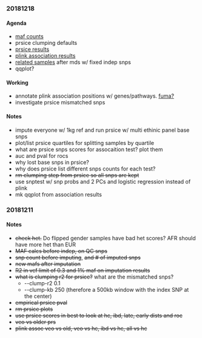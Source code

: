 ### 20181218

#### Agenda
* [maf counts](tables/maf.md)
* prsice clumping defaults
* [prsice results](methods.md#polygenic-risk-score)
* [plink association results](methods.md#associations)
* [related samples](log.md#20181217) after mds w/ fixed indep snps
* qqplot?

#### Working
* annotate plink association positions w/ genes/pathways. [fuma?](https://www.nature.com/articles/s41467-017-01261-5)
* investigate prsice mismatched snps

#### Notes
* impute everyone w/ 1kg ref and run prsice w/ multi ethinic panel base snps
* plot/list prsice quartiles for splitting samples by quartile
* what are prsice snps scores for assocaition test? plot them
* auc and pval for rocs
* why lost base snps in prsice?
* why does prsice list different snps counts for each test?
* ~~rm clumping step from prsice so all snps are kept~~
* use snptest w/ snp probs and 2 PCs and logistic regression instead of plink
* mk qqplot from association results

### 20181211

#### Notes
* ~~check het.~~ Do flipped gender samples have bad het scores? AFR should have more het than EUR
* ~~MAF calcs before indep, on QC snps~~
* ~~snp count before imputing~~, ~~and # of imputed snps~~
* ~~new mafs after imputation~~
* ~~R2 in vcf limit of 0.3 and 1% maf on imputation results~~
* ~~what is clumping r2 for prsice?~~ what are the mismatched snps?
    * --clump-r2 0.1
    * --clump-kb 250 (therefore a 500kb window with the index SNP at the center)
* ~~empirical prsice pval~~
* ~~rm prsice plots~~
* ~~use prsice scores in best to look at hc, ibd, late, early dists and roc~~
* ~~veo vs older prs~~
* ~~plink assoc veo vs old, veo vs hc, ibd vs hc, all vs hc~~
